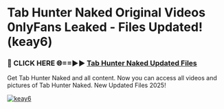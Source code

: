 # Tab Hunter Naked Original Videos 0nlyFans Leaked - Files Updated! (keay6)

<h3>🔴 CLICK HERE 🌐==►► <a href="https://tinyurl.com/up5wt9bj" rel="nofollow">Tab Hunter Naked Updated Files</a></h3>

Get Tab Hunter Naked and all content. Now you can access all videos and pictures of Tab Hunter Naked. New Updated Files 2025!

[![keay6](https://i.imgur.com/ABiUzMV.gif)](https://tinyurl.com/up5wt9bj)
